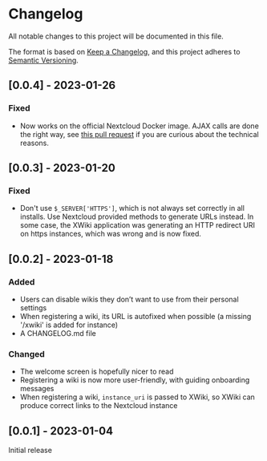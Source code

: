 # Changelog

All notable changes to this project will be documented in this file.

The format is based on [Keep a Changelog](https://keepachangelog.com/en/1.0.0/),
and this project adheres to [Semantic Versioning](https://semver.org/spec/v2.0.0.html).

## [0.0.4] - 2023-01-26

### Fixed

 - Now works on the official Nextcloud Docker image. AJAX calls are done the
   right way, see [this pull request](https://github.com/nextcloud/nextcloud-router/pull/446)
   if you are curious about the technical reasons.

## [0.0.3] - 2023-01-20

### Fixed

 - Don't use `$_SERVER['HTTPS']`, which is not always set correctly in all installs.
   Use Nextcloud provided methods to generate URLs instead. In some case, the
   XWiki application was generating an HTTP redirect URI on https instances, which
   was wrong and is now fixed.

## [0.0.2] - 2023-01-18

### Added

 - Users can disable wikis they don’t want to use from their personal settings
 - When registering a wiki, its URL is autofixed when possible (a  missing
   '/xwiki' is added for instance)
 - A CHANGELOG.md file

### Changed

 - The welcome screen is hopefully nicer to read
 - Registering a wiki is now more user-friendly, with guiding onboarding
   messages
 - When registering a wiki, `instance_uri` is passed to XWiki, so XWiki can
   produce correct links to the Nextcloud instance

## [0.0.1] - 2023-01-04

Initial release
